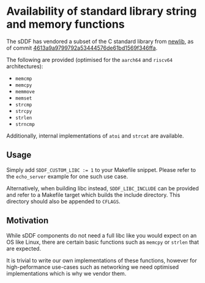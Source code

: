 <!--
    Copyright 2025, UNSW

    SPDX-License-Identifier: BSD-2-Clause
-->
# Availability of standard library string and memory functions

The sDDF has vendored a subset of the C standard library from
[newlib](https://sourceware.org/git/newlib-cygwin.git), as of commit
[4613a9a9799792a53444576de61bd1569f346ffa](https://sourceware.org/git/?p=newlib-cygwin.git;a=commit;h=4613a9a9799792a53444576de61bd1569f346ffa).

The following are provided (optimised for the `aarch64` and `riscv64`
architectures):
- `memcmp`
- `memcpy`
- `memmove`
- `memset`
- `strcmp`
- `strcpy`
- `strlen`
- `strncmp`

Additionally, internal implementations of `atoi` and `strcat` are available.

## Usage

Simply add `SDDF_CUSTOM_LIBC := 1` to your Makefile snippet. Please refer to
the `echo_server` example for one such use case.

Alternatively, when building libc instead, `SDDF_LIBC_INCLUDE` can be provided
and refer to a Makefile target which builds the include directory. This
directory should also be appended to `CFLAGS`.

## Motivation

While sDDF components do not need a full libc like you would expect on an OS
like Linux, there are certain basic functions such as `memcpy` or `strlen` that
are expected.

It is trivial to write our own implementations of these functions, however for
high-peformance use-cases such as networking we need optimised implementations
which is why we vendor them.
